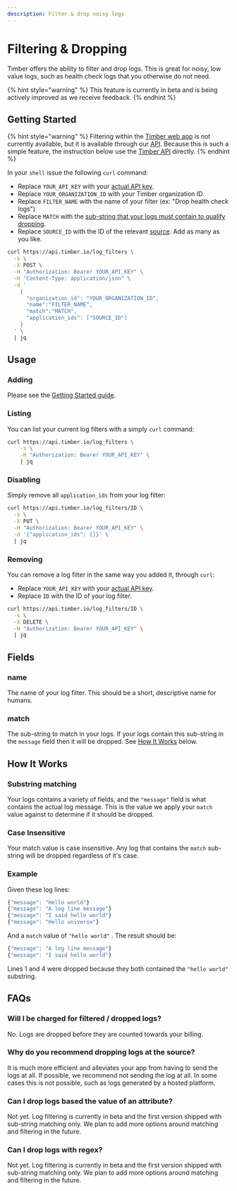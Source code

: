 ```yaml
---
description: Filter & drop noisy logs
---
```


# Filtering & Dropping

Timber offers the ability to filter and drop logs. This is great for noisy, low value logs, such as health check logs that you otherwise do not need.

{% hint style="warning" %}
This feature is currently in beta and is being actively improved as we receive feedback.
{% endhint %}

## Getting Started

{% hint style="warning" %}
Filtering within the [Timber web app](../clients/web-app/) is not currently available, but it is available through our [API](http://docs.api.timber.io). Because this is such a simple feature, the instruction below use the [Timber API](http://docs.api.timber.io) directly.
{% endhint %}

In your `shell` issue the following `curl` command:

* Replace `YOUR_API_KEY` with your [actual API key](account-management/api-keys.md).
* Replace `YOUR_ORGANIZATION_ID` with your Timber organization ID.
* Replace `FILTER_NAME` with the name of your filter \(ex: "Drop health check logs"\)
* Replace `MATCH` with the [sub-string that your logs must contain to qualify dropping](filtering-logs.md#how-it-works).
* Replace `SOURCE_ID` with the ID of the relevant [source](source-management.md). Add as many as you like.

```bash
curl https://api.timber.io/log_filters \
  -s \
  -X POST \
  -H "Authorization: Bearer YOUR_API_KEY" \
  -H "Content-Type: application/json" \
  -d '
    {
      "organization_id": "YOUR_ORGANIZATION_ID",
      "name":"FILTER_NAME",
      "match":"MATCH",
      "application_ids": ["SOURCE_ID"]
    }
  ' \
  | jq
```

## Usage

### Adding

Please see the [Getting Started guide](filtering-logs.md#getting-started).

### Listing

You can list your current log filters with a simply `curl` command:

```bash
curl https://api.timber.io/log_filters \
    -s \
    -H "Authorization: Bearer YOUR_API_KEY" \
    | jq
```

### Disabling

Simply remove all `application_ids` from your log filter:

```bash
curl https://api.timber.io/log_filters/ID \
  -s \
  -X PUT \
  -H "Authorization: Bearer YOUR_API_KEY" \
  -d '{"application_ids": []}' \
  | jq
```

### Removing

You can remove a log filter in the same way you added it, through `curl`:

* Replace `YOUR_API_KEY` with your [actual API key](account-management/api-keys.md).
* Replace `ID` with the ID of your log filter.

```bash
curl https://api.timber.io/log_filters/ID \
  -s \
  -X DELETE \
  -H "Authorization: Bearer YOUR_API_KEY" \
  | jq
```

## Fields

### name

The name of your log filter. This should be a short, descriptive name for humans.

### match

The sub-string to match in your logs. If your logs contain this sub-string in the `message` field then it will be dropped. See [How It Works](filtering-logs.md#how-it-works) below.

## How It Works

### Substring matching

Your logs contains a variety of fields, and the `"message"` field is what contains the actual log message. This is the value we apply your `match` value against to determine if it should be dropped.

### Case Insensitive

Your match value is case insensitive. Any log that contains the `match` sub-string will be dropped regardless of it's case.

### Example

Given these log lines:

```javascript
{"message": "Hello world"}
{"message": "A log line message"}
{"message": "I said hello world"}
{"message": "Hello universe"}
```

And a `match` value of `"hello world"` . The result should be:

```javascript
{"message": "A log line message"}
{"message": "I said hello world"}
```

Lines 1 and 4 were dropped because they both contained the `"hello world"` substring.

## FAQs

### Will I be charged for filtered / dropped logs?

No. Logs are dropped before they are counted towards your billing.

### Why do you recommend dropping logs at the source?

It is much more efficient and alleviates your app from having to send the logs at all. If possible, we recommend not sending the log at all. In some cases this is not possible, such as logs generated by a hosted platform.

### Can I drop logs based the value of an attribute?

Not yet. Log filtering is currently in beta and the first version shipped with sub-string matching only. We plan to add more options around matching and filtering in the future.

### Can I drop logs with regex?

Not yet. Log filtering is currently in beta and the first version shipped with sub-string matching only. We plan to add more options around matching and filtering in the future.



